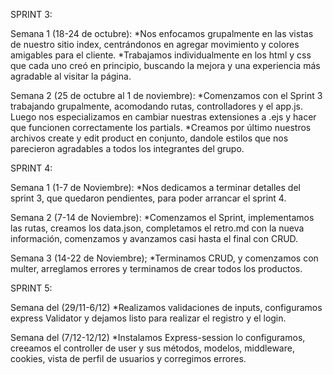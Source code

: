 SPRINT 3:

Semana 1 (18-24 de octubre):
*Nos enfocamos grupalmente en las vistas de nuestro sitio index, centrándonos en agregar movimiento y colores amigables para el cliente.
*Trabajamos individualmente en los html y css que cada uno creó en principio, buscando la mejora y una experiencia más agradable al visitar la página.

Semana 2 (25 de octubre al 1 de noviembre):
*Comenzamos con el Sprint 3 trabajando grupalmente, acomodando rutas, controlladores y el app.js. Luego nos especializamos en cambiar nuestras extensiones a .ejs y hacer que funcionen correctamente los partials.
*Creamos por último nuestros archivos create y edit product en conjunto, dandole estilos que nos parecieron agradables a todos los integrantes del grupo.

SPRINT 4:

Semana 1 (1-7 de Noviembre):
*Nos dedicamos a terminar detalles del sprint 3, que quedaron pendientes, para poder arrancar el sprint 4.

Semana 2 (7-14 de Noviembre):
*Comenzamos el Sprint, implementamos las rutas, creamos los data.json, completamos el retro.md con la nueva información, comenzamos y avanzamos casi hasta el final con CRUD.

Semana 3 (14-22 de Noviembre);
*Terminamos CRUD, y comenzamos con multer, arreglamos errores y terminamos de crear todos los productos.


SPRINT 5:

Semana del (29/11-6/12)
*Realizamos validaciones de inputs, configuramos express Validator y dejamos listo para realizar el registro y el login.

Semana del (7/12-12/12)
*Instalamos Express-session lo configuramos, creeamos el controller de user y sus métodos, modelos, middleware, cookies, vista de perfil de usuarios y corregimos errores.
